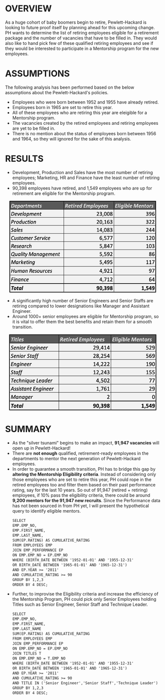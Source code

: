 # OVERVIEW
  As a huge cohort of baby boomers begin to retire, Pewlett-Hackard is looking to future proof itself by planning ahead for this upcoming change. PH wants to determine the list of retiring employees eligible for a retirement package and the number of vacancies that have to be filled in. They would also like to hand pick few of these qualified retiring employees and see if they would be interested to participate in a Mentorship program for the new employees. 
  
# ASSUMPTIONS
The following analysis has been performed based on the below assumptions about the Pewlett-Hackard's policies.
* Employees who were born between 1952 and 1955 have already retired.
* Employees born in 1965 are set to retire this year.
* All of these employees who are retiring this year are eleigible for a Mentorship program.
* The vacancies created by the retired employees and retiring employees are yet to be filled in.
* There is no mention about the status of employees born between 1956 and 1964, so they will ignored for the sake of this analysis.

# RESULTS 
* Development, Production and Sales have the most number of retiring employees; Marketing, HR and Finance have the least number of retiring employees.
* 90,398 employees have retired, and 1,549 employees who are up for retirement are eligible for the Mentorship program.
<p align='center'>
<img src="https://github.com/yazhcodes/Pewlett-Hackard-Analysis/blob/main/Challenge/Images/Retirees%20and%20Mentors%20by%20Department.png" width=480 height=300 align></img>
</p>

* A significantly high number of Senior Engineers and Senior Staffs are retiring compared to lower designations like Manager and Assistant Engineer.
* Around 1000+ senior employees are eligible for Mentorship program, so it is vital to offer them the best benefits and retain them for a smooth transition.
<p align='center'>
<img src="https://github.com/yazhcodes/Pewlett-Hackard-Analysis/blob/main/Challenge/Images/Retirees%20and%20Mentors%20by%20Title.png" width=480 height=250></img>
</p>

# SUMMARY
* As the "silver tsunami" begins to make an impact, **91,947 vacancies** will open up in Pewlett-Hackard!
* There are **not enough** qualified, retirement-ready employees in the departments to mentor the next generation of Pewlett-Hackard employees. 
* In order to guarantee a smooth transition, PH has to bridge this gap by **altering the Mentorship Eligibility criteria**. Instead of considering only those employees who are set to retire this year, PH could rope in the retired employees too and filter them based on their past performance rating, say for the last 10 years. So out of 91,947 (retired + retiring) employees, if 10% pass the eligibility criteria, there could be around **9,200 mentors for the 91,947 new recruits**. 
  Since the Performance data has not been sourced in from PH yet, I will present the hypothetical query to identify eligible mentors.
  ```
  SELECT 
  EMP.EMP_NO,
  EMP.FIRST_NAME,
  EMP.LAST_NAME,
  SUM(EP.RATING) AS CUMULATIVE_RATING
  FROM EMPLOYEES EMP
  JOIN EMP_PERFORMANCE EP
  ON EMP.EMP_NO = EP.EMP_NO
  WHERE (BIRTH_DATE BETWEEN '1952-01-01' AND '1955-12-31'
  OR BIRTH_DATE BETWEEN '1965-01-01' AND '1965-12-31') 
  AND EP.YEAR >= '2011'
  AND CUMULATIVE_RATING >= 90
  GROUP BY 1,2,3
  ORDER BY 4 DESC;
  ```
* Further, to improvise the Eligibility criteria and increase the efficiency of the Mentorship Program, PH could pick only Senior Employees holding Titles such as Senior Engineer, Senior Staff and Technique Leader.
  ```
  SELECT 
  EMP.EMP_NO,
  EMP.FIRST_NAME,
  EMP.LAST_NAME
  SUM(EP.RATING) AS CUMULATIVE_RATING
  FROM EMPLOYEES EMP
  JOIN EMP_PERFORMANCE EP
  ON EMP.EMP_NO = EP.EMP_NO
  JOIN TITLES T
  ON EMP.EMP_NO = T.EMP_NO
  WHERE (BIRTH_DATE BETWEEN '1952-01-01' AND '1955-12-31'
  OR BIRTH_DATE BETWEEN '1965-01-01' AND '1965-12-31') 
  AND EP.YEAR >= '2011'
  AND CUMULATIVE_RATING >= 90
  AND TITLE IN ('Senior Engineer','Senior Staff','Technique Leader')
  GROUP BY 1,2,3
  ORDER BY 4 DESC;
  ```
